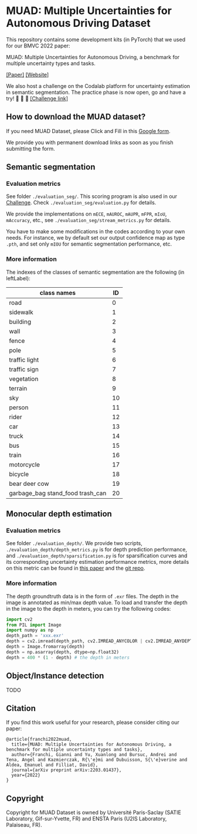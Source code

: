 # MUAD: Multiple Uncertainties for Autonomous Driving Dataset

This repository contains some development kits (in PyTorch) that we used for our BMVC 2022 paper: 

MUAD: Multiple Uncertainties for Autonomous Driving, a benchmark for multiple uncertainty types and tasks.

[[Paper]](https://arxiv.org/abs/2203.01437) [[Website]](https://muad-dataset.github.io/) 

We also host a challenge on the Codalab platform for uncertainty estimation in semantic segmentation. The practice phase is now open, go and have a try! 🚀 🚀 🚀 [[Challenge link]](https://codalab.lisn.upsaclay.fr/competitions/8007)

## How to download the MUAD dataset?

If you need MUAD Dataset, please Click and Fill in this [Google form](https://docs.google.com/forms/d/e/1FAIpQLSfTyCCPoO-MrVWKrp5hqyy4Bp9wZKh2Ww7_0MRnk-uu4Wf1yA/viewform?usp=sf_link).

We provide you with permanent download links as soon as you finish submitting the form.

## Semantic segmentation

### Evaluation metrics
See folder `./evaluation_seg/`. This scoring program is also used in our [Challenge](https://codalab.lisn.upsaclay.fr/competitions/8007). Check `./evaluation_seg/evaluation.py` for details.

We provide the implementations on `mECE`, `mAUROC`, `mAUPR`, `mFPR`, `mIoU`, `mAccuracy`, etc., see `./evaluation_seg/stream_metrics.py` for details.

You have to make some modifications in the codes according to your own needs. For instance, we by default set our output confidence map as type `.pth`, and set only `mIOU` for semantic segmentation performance, etc.

### More information
The indexes of the classes of semantic segmentation are the following (in leftLabel):

| **class names**                       | **ID** |
|----------------------------------------|---------|
| road                                   | 0       |
| sidewalk                               | 1       |
| building                               | 2       |
| wall                                   | 3       |
| fence                                  | 4       |
| pole                                   | 5       |
| traffic light                          | 6       |
| traffic sign                           | 7       |
| vegetation                             | 8       |
| terrain                                | 9       |
| sky                                    | 10      |
| person                                 | 11      |
| rider                                  | 12      |
| car                                    | 13      |
| truck                                  | 14      |
| bus                                    | 15      |
| train                                  | 16      |
| motorcycle                             | 17      |
| bicycle                                | 18      |
| bear deer cow                          | 19      |
| garbage_bag stand_food trash_can       | 20      |

## Monocular depth estimation

### Evaluation metrics
See folder `./evaluation_depth/`. We provide two scripts, `./evaluation_depth/depth_metrics.py` is for depth prediction performance, and `./evaluation_depth/sparsification.py` is for sparsification curves and its corresponding uncertainty estimation performance metrics, more details on this metric can be found in [this paper](https://openaccess.thecvf.com/content_CVPR_2020/html/Poggi_On_the_Uncertainty_of_Self-Supervised_Monocular_Depth_Estimation_CVPR_2020_paper.html) and the [git repo](https://github.com/mattpoggi/mono-uncertainty).

### More information
The depth groundtruth data is in the form of `.exr` files. The depth in the image is annotated as min/max depth value. To load and transfer the depth in the image to the depth in meters, you can try the following codes:
```python
import cv2
from PIL import Image
import numpy as np
depth_path = 'xxx.exr'
depth = cv2.imread(depth_path, cv2.IMREAD_ANYCOLOR | cv2.IMREAD_ANYDEPTH)
depth = Image.fromarray(depth)
depth = np.asarray(depth, dtype=np.float32)
depth = 400 * (1 - depth) # the depth in meters
```

## Object/Instance detection
TODO

## Citation
If you find this work useful for your research, please consider citing our paper:
```
@article{franchi2022muad,
  title={MUAD: Multiple Uncertainties for Autonomous Driving, a benchmark for multiple uncertainty types and tasks},
  author={Franchi, Gianni and Yu, Xuanlong and Bursuc, Andrei and Tena, Angel and Kazmierczak, R{\'e}mi and Dubuisson, S{\'e}verine and Aldea, Emanuel and Filliat, David},
  journal={arXiv preprint arXiv:2203.01437},
  year={2022}
}
```

## Copyright
Copyright for MUAD Dataset is owned by Université Paris-Saclay (SATIE Laboratory, Gif-sur-Yvette, FR) and ENSTA Paris (U2IS Laboratory, Palaiseau, FR).
